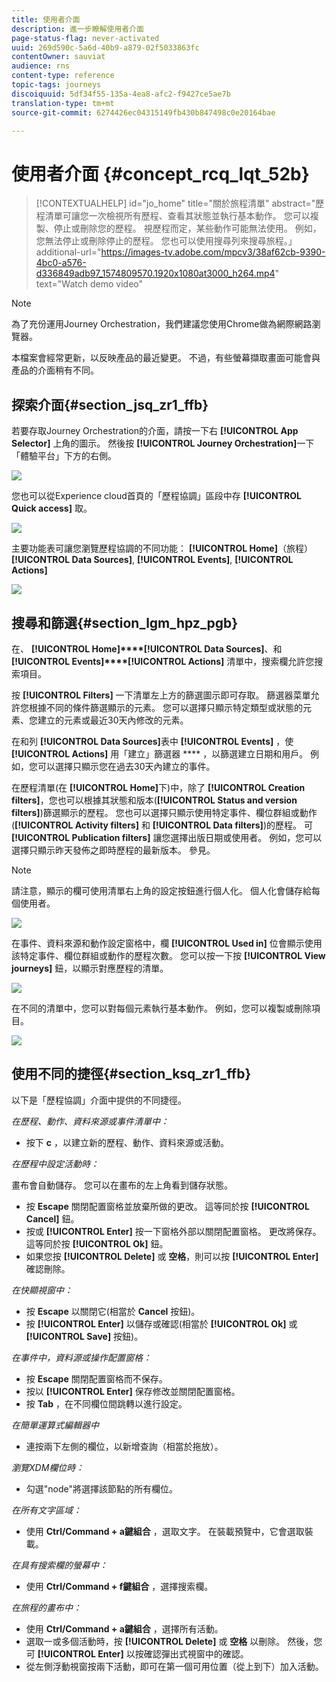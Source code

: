 ```yaml
---
title: 使用者介面
description: 進一步瞭解使用者介面
page-status-flag: never-activated
uuid: 269d590c-5a6d-40b9-a879-02f5033863fc
contentOwner: sauviat
audience: rns
content-type: reference
topic-tags: journeys
discoiquuid: 5df34f55-135a-4ea8-afc2-f9427ce5ae7b
translation-type: tm+mt
source-git-commit: 6274426ec04315149fb430b847498c0e20164bae

---
```



# 使用者介面 {#concept_rcq_lqt_52b}


>[!CONTEXTUALHELP]
>id=&quot;jo_home&quot;
>title=&quot;關於旅程清單&quot;
>abstract=&quot;歷程清單可讓您一次檢視所有歷程、查看其狀態並執行基本動作。 您可以複製、停止或刪除您的歷程。 視歷程而定，某些動作可能無法使用。 例如，您無法停止或刪除停止的歷程。 您也可以使用搜尋列來搜尋旅程。」
>additional-url=&quot;https://images-tv.adobe.com/mpcv3/38af62cb-9390-4bc0-a576-d336849adb97_1574809570.1920x1080at3000_h264.mp4&quot; text=&quot;Watch demo video&quot;


>[!NOTE]
>
>為了充份運用Journey Orchestration，我們建議您使用Chrome做為網際網路瀏覽器。
>
>本檔案會經常更新，以反映產品的最近變更。 不過，有些螢幕擷取畫面可能會與產品的介面稍有不同。

## 探索介面{#section_jsq_zr1_ffb}

若要存取Journey Orchestration的介面，請按一下右 **[!UICONTROL App Selector]** 上角的圖示。 然後按 **[!UICONTROL Journey Orchestration]**&#x200B;一下「體驗平台」下方的右側。

![](../assets/journey1.png)

您也可以從Experience cloud首頁的「歷程協調」區段中存 **[!UICONTROL Quick access]** 取。

![](../assets/journey1bis.png)

主要功能表可讓您瀏覽歷程協調的不同功能： **[!UICONTROL Home]**（旅程）**[!UICONTROL Data Sources]**, **[!UICONTROL Events]**, **[!UICONTROL Actions]**

![](../assets/journey2.png)

## 搜尋和篩選{#section_lgm_hpz_pgb}

在、 **[!UICONTROL Home]****[!UICONTROL Data Sources]**、和 **[!UICONTROL Events]****[!UICONTROL Actions]** 清單中，搜索欄允許您搜索項目。

按 **[!UICONTROL Filters]** 一下清單左上方的篩選圖示即可存取。 篩選器菜單允許您根據不同的條件篩選顯示的元素。 您可以選擇只顯示特定類型或狀態的元素、您建立的元素或最近30天內修改的元素。

在和列 **[!UICONTROL Data Sources]**&#x200B;表中 **[!UICONTROL Events]** ，使 **[!UICONTROL Actions]** 用「建立」篩選器 **** ，以篩選建立日期和用戶。 例如，您可以選擇只顯示您在過去30天內建立的事件。

在歷程清單(在 **[!UICONTROL Home]**&#x200B;下)中，除了 **[!UICONTROL Creation filters]**，您也可以根據其狀態和版本(**[!UICONTROL Status and version filters]**)篩選顯示的歷程。 您也可以選擇只顯示使用特定事件、欄位群組或動作(**[!UICONTROL Activity filters]** 和 **[!UICONTROL Data filters]**)的歷程。 可 **[!UICONTROL Publication filters]** 讓您選擇出版日期或使用者。 例如，您可以選擇只顯示昨天發佈之即時歷程的最新版本。 參見[](../building-journeys/using-the-journey-designer.md)。

>[!NOTE]
>
>請注意，顯示的欄可使用清單右上角的設定按鈕進行個人化。 個人化會儲存給每個使用者。

![](../assets/journey74.png)

在事件、資料來源和動作設定窗格中，欄 **[!UICONTROL Used in]** 位會顯示使用該特定事件、欄位群組或動作的歷程次數。 您可以按一下按 **[!UICONTROL View journeys]** 鈕，以顯示對應歷程的清單。

![](../assets/journey3bis.png)

在不同的清單中，您可以對每個元素執行基本動作。 例如，您可以複製或刪除項目。

![](../assets/journey4.png)

## 使用不同的捷徑{#section_ksq_zr1_ffb}

以下是「歷程協調」介面中提供的不同捷徑。

_在歷程、動作、資料來源或事件清單中：_

* 按下 **c** ，以建立新的歷程、動作、資料來源或活動。

_在歷程中設定活動時：_

畫布會自動儲存。 您可以在畫布的左上角看到儲存狀態。

* 按 **Escape** 關閉配置窗格並放棄所做的更改。 這等同於按 **[!UICONTROL Cancel]** 鈕。
* 按或 **[!UICONTROL Enter]** 按一下窗格外部以關閉配置窗格。 更改將保存。 這等同於按 **[!UICONTROL Ok]** 鈕。
* 如果您按 **[!UICONTROL Delete]** 或 **空格**，則可以按 **[!UICONTROL Enter]** 確認刪除。

_在快顯視窗中：_

* 按 **Escape** 以關閉它(相當於 **Cancel** 按鈕)。
* 按 **[!UICONTROL Enter]** 以儲存或確認(相當於 **[!UICONTROL Ok]** 或 **[!UICONTROL Save]** 按鈕)。

_在事件中，資料源或操作配置窗格：_

* 按 **Escape** 關閉配置窗格而不保存。
* 按以 **[!UICONTROL Enter]** 保存修改並關閉配置窗格。
* 按 **Tab** ，在不同欄位間跳轉以進行設定。

_在簡單運算式編輯器中_

* 連按兩下左側的欄位，以新增查詢（相當於拖放）。

_瀏覽XDM欄位時：_

* 勾選&quot;node&quot;將選擇該節點的所有欄位。

_在所有文字區域：_

* 使用 **Ctrl/Command + a鍵組合** ，選取文字。 在裝載預覽中，它會選取裝載。

_在具有搜索欄的螢幕中：_

* 使用 **Ctrl/Command + f鍵組合** ，選擇搜索欄。

_在旅程的畫布中：_

* 使用 **Ctrl/Command + a鍵組合** ，選擇所有活動。
* 選取一或多個活動時，按 **[!UICONTROL Delete]** 或 **空格** 以刪除。 然後，您可 **[!UICONTROL Enter]** 以按確認彈出式視窗中的確認。
* 從左側浮動視窗按兩下活動，即可在第一個可用位置（從上到下）加入活動。
